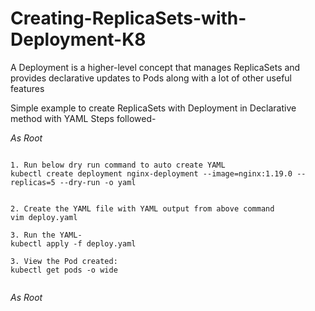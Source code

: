 # Creating-ReplicaSets-with-Deployment-K8
A Deployment is a higher-level concept that manages ReplicaSets and provides declarative updates to Pods along with a lot of other useful features

Simple example to create ReplicaSets with Deployment in Declarative method with YAML
Steps followed-

*As Root*
```

1. Run below dry run command to auto create YAML
kubectl create deployment nginx-deployment --image=nginx:1.19.0 --replicas=5 --dry-run -o yaml


2. Create the YAML file with YAML output from above command
vim deploy.yaml 
      
3. Run the YAML-
kubectl apply -f deploy.yaml
 
3. View the Pod created:
kubectl get pods -o wide
 
 ```
*As Root*
